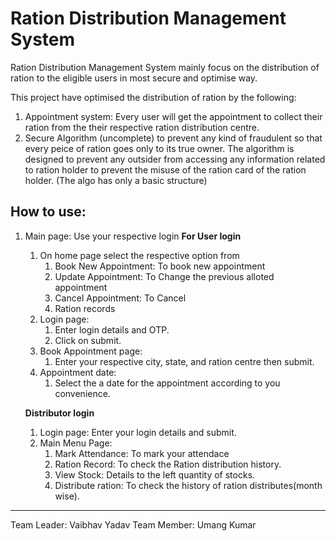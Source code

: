 # Ration Distribution Management System

Ration Distribution Management System mainly focus on the distribution of ration to the eligible users in most secure and optimise way. 

This project have optimised the distribution of ration by the following:
1. Appointment system: Every user will get the appointment to collect their ration from the their respective ration distribution centre.
2. Secure Algorithm (uncomplete) to prevent any kind of fraudulent so that every peice of ration goes only to its true owner. The algorithm is designed to prevent any outsider from accessing any information related to ration holder to prevent the misuse of the ration card of the ration holder. (The algo has only a basic structure)

## How to use:
1. Main page: Use your respective login
**For User login**
    1. On home page select the respective option from
        1. Book New Appointment: To book new appointment
        2. Update Appointment: To Change the previous alloted appointment
        3. Cancel Appointment: To Cancel
        4. Ration records
    2. Login page:
        1. Enter login details and OTP.
        2. Click on submit.
    3. Book Appointment page:
        1. Enter your respective city, state, and ration centre then submit.
    4. Appointment date:
          1. Select the a date for the appointment according to you convenience.

    **Distributor login**
    1. Login page: Enter your login details and submit.
    2. Main Menu Page:
        1. Mark Attendance: To mark your attendace
        2. Ration Record: To check the Ration distribution history.
        3. View Stock: Details to the left quantity of stocks.
        4. Distribute ration: To check the history of ration distributes(month wise).
        
        
        
        
        

-------------
Team Leader: Vaibhav Yadav
Team Member: Umang Kumar